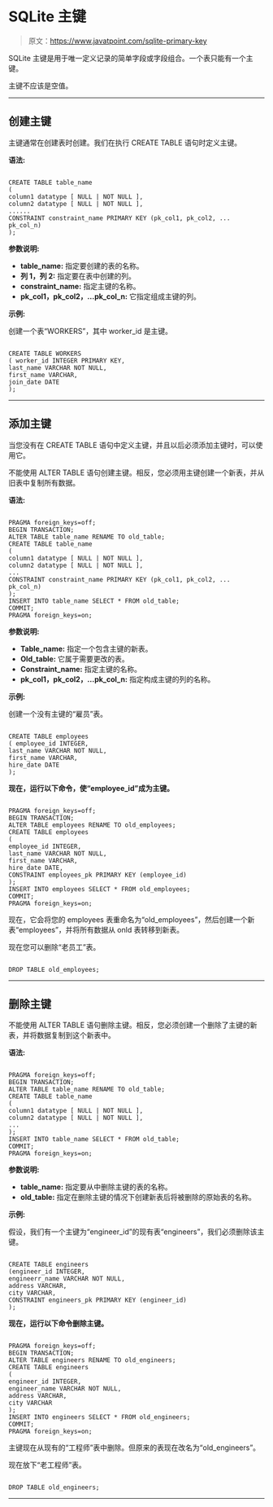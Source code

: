 # SQLite 主键

> 原文：<https://www.javatpoint.com/sqlite-primary-key>

SQLite 主键是用于唯一定义记录的简单字段或字段组合。一个表只能有一个主键。

主键不应该是空值。

* * *

## 创建主键

主键通常在创建表时创建。我们在执行 CREATE TABLE 语句时定义主键。

**语法:**

```

CREATE TABLE table_name
(
column1 datatype [ NULL | NOT NULL ],
column2 datatype [ NULL | NOT NULL ],
......
CONSTRAINT constraint_name PRIMARY KEY (pk_col1, pk_col2, ... pk_col_n)
);

```

**参数说明:**

*   **table_name:** 指定要创建的表的名称。
*   **列 1，列 2:** 指定要在表中创建的列。
*   **constraint_name:** 指定主键的名称。
*   **pk_col1，pk_col2，...pk_col_n:** 它指定组成主键的列。

**示例:**

创建一个表“WORKERS”，其中 worker_id 是主键。

```

CREATE TABLE WORKERS
( worker_id INTEGER PRIMARY KEY,
last_name VARCHAR NOT NULL,
first_name VARCHAR,
join_date DATE
);

```

* * *

## 添加主键

当您没有在 CREATE TABLE 语句中定义主键，并且以后必须添加主键时，可以使用它。

不能使用 ALTER TABLE 语句创建主键。相反，您必须用主键创建一个新表，并从旧表中复制所有数据。

**语法:**

```

PRAGMA foreign_keys=off;
BEGIN TRANSACTION;
ALTER TABLE table_name RENAME TO old_table;
CREATE TABLE table_name
(
column1 datatype [ NULL | NOT NULL ],
column2 datatype [ NULL | NOT NULL ],
...
CONSTRAINT constraint_name PRIMARY KEY (pk_col1, pk_col2, ... pk_col_n)
);
INSERT INTO table_name SELECT * FROM old_table;
COMMIT;
PRAGMA foreign_keys=on; 

```

**参数说明:**

*   **Table_name:** 指定一个包含主键的新表。
*   **Old_table:** 它属于需要更改的表。
*   **Constraint_name:** 指定主键的名称。
*   **pk_col1，pk_col2，...pk_col_n:** 指定构成主键的列的名称。

**示例:**

创建一个没有主键的“雇员”表。

```

CREATE TABLE employees
( employee_id INTEGER,
last_name VARCHAR NOT NULL,
first_name VARCHAR,
hire_date DATE
);

```

**现在，运行以下命令，使“employee_id”成为主键。**

```

PRAGMA foreign_keys=off;
BEGIN TRANSACTION;
ALTER TABLE employees RENAME TO old_employees;
CREATE TABLE employees
(
employee_id INTEGER,
last_name VARCHAR NOT NULL,
first_name VARCHAR,
hire_date DATE,
CONSTRAINT employees_pk PRIMARY KEY (employee_id)
);
INSERT INTO employees SELECT * FROM old_employees;
COMMIT;
PRAGMA foreign_keys=on;

```

现在，它会将您的 employees 表重命名为“old_employees”，然后创建一个新表“employees”，并将所有数据从 onld 表转移到新表。

现在您可以删除“老员工”表。

```

DROP TABLE old_employees; 

```

* * *

## 删除主键

不能使用 ALTER TABLE 语句删除主键。相反，您必须创建一个删除了主键的新表，并将数据复制到这个新表中。

**语法:**

```

PRAGMA foreign_keys=off;
BEGIN TRANSACTION;
ALTER TABLE table_name RENAME TO old_table;
CREATE TABLE table_name
(
column1 datatype [ NULL | NOT NULL ],
column2 datatype [ NULL | NOT NULL ],
...
);
INSERT INTO table_name SELECT * FROM old_table;
COMMIT;
PRAGMA foreign_keys=on; 

```

**参数说明:**

*   **table_name:** 指定要从中删除主键的表的名称。
*   **old_table:** 指定在删除主键的情况下创建新表后将被删除的原始表的名称。

**示例:**

假设，我们有一个主键为“engineer_id”的现有表“engineers”，我们必须删除该主键。

```

CREATE TABLE engineers
(engineer_id INTEGER,
engineerr_name VARCHAR NOT NULL,
address VARCHAR,
city VARCHAR,
CONSTRAINT engineers_pk PRIMARY KEY (engineer_id)
); 

```

**现在，运行以下命令删除主键。**

```

PRAGMA foreign_keys=off;
BEGIN TRANSACTION;
ALTER TABLE engineers RENAME TO old_engineers;
CREATE TABLE engineers
(
engineer_id INTEGER,
engineer_name VARCHAR NOT NULL,
address VARCHAR,
city VARCHAR
);
INSERT INTO engineers SELECT * FROM old_engineers;
COMMIT;
PRAGMA foreign_keys=on;

```

主键现在从现有的“工程师”表中删除。但原来的表现在改名为“old_engineers”。

现在放下“老工程师”表。

```

DROP TABLE old_engineers;

```

* * *